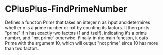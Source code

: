 # CPlusPlus-FindPrimeNumber



Defines a function Prime that takes an integer n as input and determines whether n is a prime number or not by counting its factors. It then prints "prime" if n has exactly two factors (1 and itself), indicating it's a prime number, and "not prime" otherwise. Finally, in the main function, it calls Prime with the argument 10, which will output "not prime" since 10 has more than two factors.
